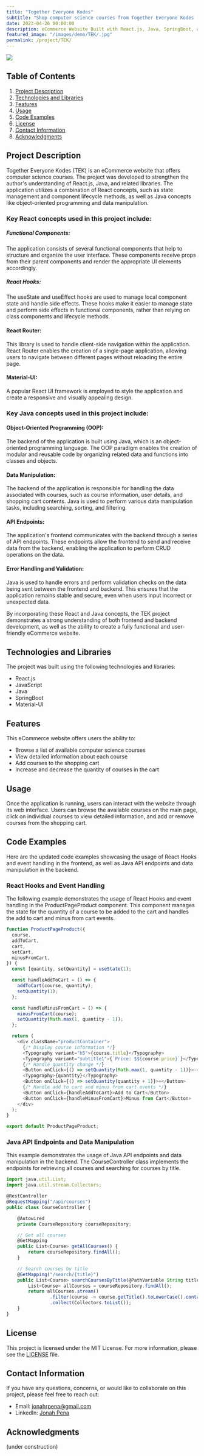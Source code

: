 ```yaml
---
title: "Together Everyone Kodes"
subtitle: "Shop computer science courses from Together Everyone Kodes (T-E-K)"
date: 2023-04-26 00:00:00
description: eCommerce Website Built with React.js, Java, SpringBoot, and MySQL
featured_image: "/images/demo/TEK/.jpg"
permalink: /project/TEK/
---
```


![](/images/demo/TEK/TEKfrontpageMockUp.jpg)

## Table of Contents

1. [Project Description](#project-description)
2. [Technologies and Libraries](#technologies-and-libraries)
3. [Features](#features)
4. [Usage](#usage)
5. [Code Examples](#code-examples)
6. [License](#license)
7. [Contact Information](#contact-information)
8. [Acknowledgments](#acknowledgments)

## Project Description

Together Everyone Kodes (TEK) is an eCommerce website that offers computer science courses. The project was developed to strengthen the author's understanding of React.js, Java, and related libraries. The application utilizes a combination of React concepts, such as state management and component lifecycle methods, as well as Java concepts like object-oriented programming and data manipulation.

### Key React concepts used in this project include:

##### Functional Components:

The application consists of several functional components that help to structure and organize the user interface. These components receive props from their parent components and render the appropriate UI elements accordingly.

##### React Hooks:

The useState and useEffect hooks are used to manage local component state and handle side effects. These hooks make it easier to manage state and perform side effects in functional components, rather than relying on class components and lifecycle methods.

#### React Router:

This library is used to handle client-side navigation within the application. React Router enables the creation of a single-page application, allowing users to navigate between different pages without reloading the entire page.

#### Material-UI:

A popular React UI framework is employed to style the application and create a responsive and visually appealing design.

### Key Java concepts used in this project include:

#### Object-Oriented Programming (OOP):

The backend of the application is built using Java, which is an object-oriented programming language. The OOP paradigm enables the creation of modular and reusable code by organizing related data and functions into classes and objects.

#### Data Manipulation:

The backend of the application is responsible for handling the data associated with courses, such as course information, user details, and shopping cart contents. Java is used to perform various data manipulation tasks, including searching, sorting, and filtering.

#### API Endpoints:

The application's frontend communicates with the backend through a series of API endpoints. These endpoints allow the frontend to send and receive data from the backend, enabling the application to perform CRUD operations on the data.

#### Error Handling and Validation:

Java is used to handle errors and perform validation checks on the data being sent between the frontend and backend. This ensures that the application remains stable and secure, even when users input incorrect or unexpected data.

By incorporating these React and Java concepts, the TEK project demonstrates a strong understanding of both frontend and backend development, as well as the ability to create a fully functional and user-friendly eCommerce website.

## Technologies and Libraries

The project was built using the following technologies and libraries:

- React.js
- JavaScript
- Java
- SpringBoot
- Material-UI

## Features

This eCommerce website offers users the ability to:

- Browse a list of available computer science courses
- View detailed information about each course
- Add courses to the shopping cart
- Increase and decrease the quantity of courses in the cart

## Usage

Once the application is running, users can interact with the website through its web interface. Users can browse the available courses on the main page, click on individual courses to view detailed information, and add or remove courses from the shopping cart.

## Code Examples

Here are the updated code examples showcasing the usage of React Hooks and event handling in the frontend, as well as Java API endpoints and data manipulation in the backend.

### React Hooks and Event Handling

The following example demonstrates the usage of React Hooks and event handling in the ProductPageProduct component. This component manages the state for the quantity of a course to be added to the cart and handles the add to cart and minus from cart events.

```javascript
function ProductPageProduct({
  course,
  addToCart,
  cart,
  setCart,
  minusFromCart,
}) {
  const [quantity, setQuantity] = useState(1);

  const handleAddToCart = () => {
    addToCart(course, quantity);
    setQuantity(1);
  };

  const handleMinusFromCart = () => {
    minusFromCart(course);
    setQuantity(Math.max(1, quantity - 1));
  };

  return (
    <div className="productContainer">
      {/* Display course information */}
      <Typography variant="h5">{course.title}</Typography>
      <Typography variant="subtitle1">{`Price: $${course.price}`}</Typography>
      {/* Handle quantity change */}
      <Button onClick={() => setQuantity(Math.max(1, quantity - 1))}>-</Button>
      <Typography>{quantity}</Typography>
      <Button onClick={() => setQuantity(quantity + 1)}>+</Button>
      {/* Handle add to cart and minus from cart events */}
      <Button onClick={handleAddToCart}>Add to Cart</Button>
      <Button onClick={handleMinusFromCart}>Minus from Cart</Button>
    </div>
  );
}

export default ProductPageProduct;
```

### Java API Endpoints and Data Manipulation

This example demonstrates the usage of Java API endpoints and data manipulation in the backend. The CourseController class implements the endpoints for retrieving all courses and searching for courses by title.

```javascript
import java.util.List;
import java.util.stream.Collectors;

@RestController
@RequestMapping("/api/courses")
public class CourseController {

    @Autowired
    private CourseRepository courseRepository;

    // Get all courses
    @GetMapping
    public List<Course> getAllCourses() {
        return courseRepository.findAll();
    }

    // Search courses by title
    @GetMapping("/search/{title}")
    public List<Course> searchCoursesByTitle(@PathVariable String title) {
        List<Course> allCourses = courseRepository.findAll();
        return allCourses.stream()
                .filter(course -> course.getTitle().toLowerCase().contains(title.toLowerCase()))
                .collect(Collectors.toList());
    }
}
```

## License

This project is licensed under the MIT License. For more information, please see the [LICENSE](LICENSE) file.

## Contact Information

If you have any questions, concerns, or would like to collaborate on this project, please feel free to reach out:

- Email: jonahrpena@gmail.com
- LinkedIn: [Jonah Pena](https://www.linkedin.com/in/jonahpena/)

## Acknowledgments

(under construction)
